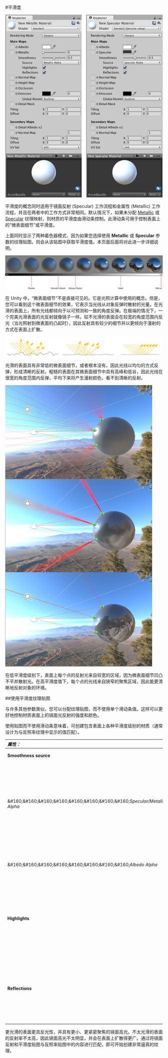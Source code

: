 #平滑度

![在金属性和镜面反射着色器模式下显示的平滑度参数。](../uploads/Main/StandardShaderParameterSmoothness.png)

平滑度的概念同时适用于镜面反射 (Specular) 工作流程和金属性 (Metallic) 工作流程，并且在两者中的工作方式非常相同。默认情况下，如果未分配 [Metallic](StandardShaderMaterialParameterMetallic.html) 或 [Specular](StandardShaderMaterialParameterSpecular.html) 纹理映射，则材质的平滑度由滑动条控制。此滑动条可用于控制表面上的“微表面细节”或平滑度。

上面同时显示了两种着色器模式，因为如果您选择使用 **Metallic** 或 **Specular** 参数的纹理贴图，则会从该贴图中获取平滑度值。本页面后面将对此进一步详细说明。

![一组从 0 到 1 的平滑度值](../uploads/Main/StandardShaderSmoothnessGraduationTable.svg)

在 Unity 中，“微表面细节”不是直接可见的。它是光照计算中使用的概念。但是，您可以看到这个微表面细节的效果，它表示当光线从对象反弹时散射的光量。在光滑的表面上，所有光线都倾向于以可预测和一致的角度反弹。在极端的情况下，一个完美光滑表面的光反射就像镜子一样。较不光滑的表面会在较宽的角度范围内反光（当光照射到微表面的凸起时），因此反射具有较少的细节并以更倾向于漫射的方式在表面上扩散。

![平滑度值为低、中、高情况下的比较（从左到右），以图表形式显示了材质的理论微表面细节。黄线表示光线到达表面并在不同平滑度下出现的反射角度。](../uploads/Main/StandardShaderMicrosurfaceDiagram.svg)

光滑的表面具有非常低的微表面细节，或者根本没有，因此光线以均匀的方式反弹，形成清晰的反射。粗糙的表面在其微表面细节中具有高峰和低谷，因此光线在很宽的角度范围内反弹，平均下来将产生漫射颜色，看不到清晰的反射。

![平滑度值为低、中、高情况下的比较（从上到下）。](../uploads/Main/StandardShaderEnergyConservation.jpg)

在低平滑度级别下，表面上每个点的反射光来自较宽的区域，因为微表面细节凹凸不平并散射光。在高平滑度值下，每个点的光线来自狭窄的聚焦区域，因此能更清晰地反射对象的环境。

##使用平滑度纹理贴图

与许多其他参数类似，您可以分配纹理贴图，而不使用单个滑动条值。这样可以更好地控制材质表面上的镜面光反射的强度和颜色。

使用贴图而不使用滑动条意味着，可创建包含表面上各种平滑度级别的材质（通常设计为与反照率纹理中显示的值匹配）。


|**_属性：_** |**_功能：_** |
|:---|:---|
|**Smoothness source** |选择存储了平滑度值的纹理通道。 |
|&amp;#160;&amp;#160;&amp;#160;&amp;#160;&amp;#160;&amp;#160;&amp;#160;&amp;#160;_Specular/Metallic Alpha_ |由于表面上每个点的平滑度是单个值，因此数据只需要图像纹理的单个通道。所以，通常认为平滑度数据存储在用于金属性或镜面反射纹理贴图的相同图像纹理的 Alpha 通道中（具体取决于使用的是这两种模式中的哪一种）。|
|&amp;#160;&amp;#160;&amp;#160;&amp;#160;&amp;#160;&amp;#160;&amp;#160;&amp;#160;_Albedo Alpha_ | 此选项可减少纹理总数，或者对 Smoothness 和 Specular/Metallic 使用不同分辨率的纹理。|
|**Highlights**| 选中此框可禁用高光。这是针对移动端的可选性能优化选项。它会从标准着色器中移除高光计算。此设置对外观的影响主要取决于 Specular/Metallic 值和 Smoothness。 |
|**Reflections**| 选中此框可禁用环境反射。这是针对移动端的可选性能优化选项。它会从标准着色器中移除高光计算。此情况下不对环境贴图进行采样，而是使用近似值。此设置对外观的影响取决于平滑度。 |

更光滑的表面更具反光性，并具有更小、更紧密聚焦的镜面高光。不太光滑的表面的反射率不太高，因此镜面高光不太明显，并会在表面上扩散得更广。通过将镜面反射和平滑度贴图与反照率贴图中的内容进行匹配，即可开始创建非常逼真的纹理。



